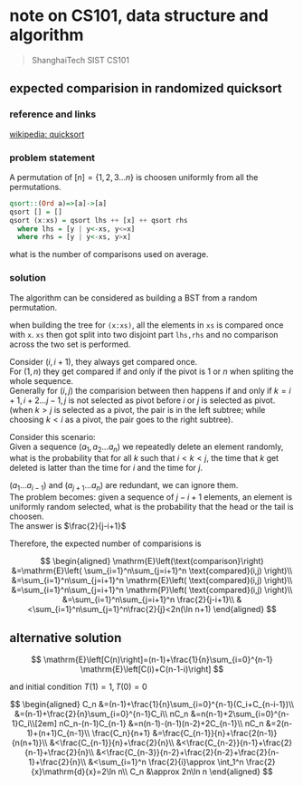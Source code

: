 # note on CS101, data structure and algorithm

> ShanghaiTech SIST CS101

## expected comparision in randomized quicksort

### reference and links

[wikipedia: quicksort](https://en.wikipedia.org/wiki/Quicksort)

### problem statement

A permutation of $[n]=\{1,2,3\ldots n\}$ is choosen uniformly from all the permutations.

```haskell
qsort::(Ord a)=>[a]->[a]
qsort [] = []
qsort (x:xs) = qsort lhs ++ [x] ++ qsort rhs
  where lhs = [y | y<-xs, y<=x]
  where rhs = [y | y<-xs, y>x]
```

what is the number of comparisons used on average.

### solution

The algorithm can be considered as building a BST from a random permutation.

when building the tree for `(x:xs)`, all the elements in `xs` is compared once with `x`.
`xs` then got split into two disjoint part `lhs,rhs` and no comparison across the two set is performed.

Consider $(i,i+1)$, they always get compared once.  
For $(1,n)$ they get compared if and only if the pivot is $1$ or $n$ when spliting the whole sequence.  
Generally for $(i,j)$ the comparision between then happens if and only if $k=i+1,i+2\ldots j-1,j$ is not selected as pivot before $i$ or $j$ is selected as pivot.(when $k>j$ is selected as a pivot, the pair is in the left subtree; while choosing $k<i$ as a pivot, the pair goes to the right subtree).  

Consider this scenario:  
Given a sequence $(a_1,a_2\ldots a_n)$ we repeatedly delete an element randomly, what is the probability that for all $k$ such that $i<k<j$, the time that $k$ get deleted is latter than the time for $i$ and the time for $j$.  

$(a_1\ldots a_{i-1})$ and $(a_{j+1}\ldots a_n)$ are redundant, we can ignore them.  
The problem becomes: given a sequence of $j-i+1$ elements, an element is uniformly random selected, what is the probability that the head or the tail is choosen.  
The answer is $\frac{2}{j-i+1}$  

Therefore, the expected number of comparisions is

$$
\begin{aligned}
\mathrm{E}\left(\text{comparison}\right)
&=\mathrm{E}\left(
\sum_{i=1}^n\sum_{j=i+1}^n
\text{compared}(i,j)
\right)\\
&=\sum_{i=1}^n\sum_{j=i+1}^n
\mathrm{E}\left(
\text{compared}(i,j)
\right)\\
&=\sum_{i=1}^n\sum_{j=i+1}^n
\mathrm{P}\left(
\text{compared}(i,j)
\right)\\
&=\sum_{i=1}^n\sum_{j=i+1}^n
\frac{2}{j-i+1}\\
&<\sum_{i=1}^n\sum_{j=1}^n\frac{2}{j}<2n(\ln n+1)
\end{aligned}
$$

## alternative solution


$$
\mathrm{E}\left[C(n)\right]=(n-1)+\frac{1}{n}\sum_{i=0}^{n-1} \mathrm{E}\left[C(i)+C(n-1-i)\right]
$$

and initial condition $T(1)=1,T(0)=0$

$$
\begin{aligned}
C_n
&=(n-1)+\frac{1}{n}\sum_{i=0}^{n-1}(C_i+C_{n-i-1})\\
&=(n-1)+\frac{2}{n}\sum_{i=0}^{n-1}C_i\\
nC_n
&=n(n-1)+2\sum_{i=0}^{n-1}C_i\\[2em]
nC_n-(n-1)C_{n-1}
&=n(n-1)-(n-1)(n-2)+2C_{n-1}\\
nC_n
&=2(n-1)+(n+1)C_{n-1}\\
\frac{C_n}{n+1}
&=\frac{C_{n-1}}{n}+\frac{2(n-1)}{n(n+1)}\\
&<\frac{C_{n-1}}{n}+\frac{2}{n}\\
&<\frac{C_{n-2}}{n-1}+\frac{2}{n-1}+\frac{2}{n}\\
&<\frac{C_{n-3}}{n-2}+\frac{2}{n-2}+\frac{2}{n-1}+\frac{2}{n}\\
&<\sum_{i=1}^n \frac{2}{i}\approx \int_1^n \frac{2}{x}\mathrm{d}{x}=2\ln n\\
C_n
&\approx 2n\ln n
\end{aligned}
$$
